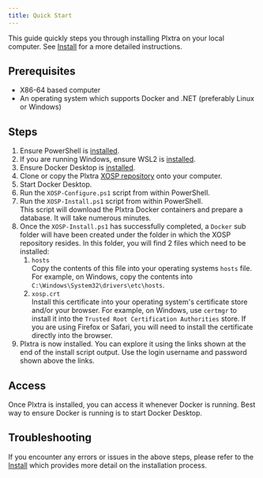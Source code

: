 ```yaml
---
title: Quick Start
---
```


This guide quickly steps you through installing Plxtra on your local computer.  See [Install](../install/) for a more detailed instructions.

## Prerequisites

* X86-64 based computer
* An operating system which supports Docker and .NET (preferably Linux or Windows)

## Steps

1. Ensure PowerShell is [installed](https://learn.microsoft.com/en-us/powershell/scripting/install/installing-powershell).
1. If you are running Windows, ensure WSL2 is [installed](https://dotnet.microsoft.com/en-us/download).
1. Ensure Docker Desktop is [installed](https://docs.docker.com/get-started/get-docker/).
1. Clone or copy the Plxtra [XOSP repository](https://github.com/plxtra/xosp) onto your computer.
1. Start Docker Desktop.
1. Run the `XOSP-Configure.ps1` script from within PowerShell.
1. Run the `XOSP-Install.ps1` script from within PowerShell.\
This script will download the Plxtra Docker containers and prepare a database. It will take numerous minutes.
1. Once the `XOSP-Install.ps1` has successfully completed, a `Docker` sub folder will have been created under the folder in which the XOSP repository resides. In this folder, you will find 2 files which need to be installed:
    1.  `hosts`\
    Copy the contents of this file into your operating systems `hosts` file.  For example, on Windows, copy the contents into `C:\Windows\System32\drivers\etc\hosts`.
    1.  `xosp.crt`\
    Install this certificate into your operating system's certificate store and/or your browser.  For example, on Windows, use `certmgr` to install it into the `Trusted Root Certification Authorities` store.  If you are using Firefox or Safari, you will need to install the certificate directly into the browser.
1. Plxtra is now installed.  You can explore it using the links shown at the end of the install script output.  Use the login username and password shown above the links.

## Access

Once Plxtra is installed, you can access it whenever Docker is running. Best way to ensure Docker is running is to start Docker Desktop.

## Troubleshooting

If you encounter any errors or issues in the above steps, please refer to the [Install](../install/) which provides more detail on the installation process.
